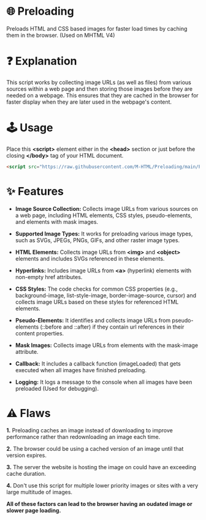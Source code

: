 # 🌐 Preloading
Preloads HTML and CSS based images for faster load times by caching them in the browser. (Used on MHTML V4)

# ❓ Explanation
This script works by collecting image URLs (as well as files) from various sources within a web page and then storing those images before they are needed on a webpage. This ensures that they are cached in the browser for faster display when they are later used in the webpage's content.

# 🕹 Usage
Place this **<​script​>** element either in the **<​head​>** section or just before the closing **<​/body​>** tag of your HTML document.
```html
<script src="https://raw.githubusercontent.com/M-HTML/Preloading/main/Preload.js"></script>
```

# ✨ Features
- **Image Source Collection:** Collects image URLs from various sources on a web page, including HTML elements, CSS styles, pseudo-elements, and elements with mask images.

- **Supported Image Types:** It works for preloading various image types, such as SVGs, JPEGs, PNGs, GIFs, and other raster image types.

- **HTML Elements:** Collects image URLs from **<​img​>** and **<​object​>** elements and includes SVGs referenced in these elements.

- **Hyperlinks:** Includes image URLs from **<​a​>** (hyperlink) elements with non-empty href attributes.

- **CSS Styles:** The code checks for common CSS properties (e.g., background-image, list-style-image, border-image-source, cursor) and collects image URLs based on these styles for referenced HTML elements.

- **Pseudo-Elements:** It identifies and collects image URLs from pseudo-elements (::before and ::after) if they contain url references in their content properties.

- **Mask Images:** Collects image URLs from elements with the mask-image attribute.

- **Callback:** It includes a callback function (imageLoaded) that gets executed when all images have finished preloading.

- **Logging:** It logs a message to the console when all images have been preloaded (Used for debugging).

# ⚠ Flaws
**1.** Preloading caches an image instead of downloading to improve performance rather than redownloading an image each time.

**2.** The browser could be using a cached version of an image until that version expires.

**3.** The server the website is hosting the image on could have an exceeding cache duration.

**4.** Don't use this script for multiple lower priority images or sites with a very large multitude of images.

**All of these factors can lead to the browser having an oudated image or slower page loading.**


